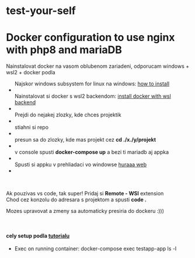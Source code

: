 # test-your-self

<h1>Docker configuration to use nginx with php8 and mariaDB</h1>

<p>Nainstalovat docker na vasom oblubenom zariadeni, odporucam windows + wsl2 + docker podla
<ul>
</li>Najskor windows subsystem for linux na windows: <a href="https://docs.microsoft.com/en-us/windows/wsl/install-win10">how to install</a><li>
</li>Nainstalovat si docker s wsl2 backendom: <a href="https://docs.docker.com/docker-for-windows/install/#system-requirements-for-wsl-2-backend">install docker with wsl backend</a><li>
</li>Prejdi do nejakej zlozky, kde chces projektik<li>
</li>stiahni si repo<li>
</li>presun sa do zlozky, kde mas projekt cez <b>cd ./x./y/projekt </b><li>
</li>v console spusti <b>docker-compose up</b> a bezi ti mariadb aj appka<li>
</li>Spusti si appku v prehliadaci vo windowse <a href="http://localhost:8000/">huraaa web</a><li>
</ul>
</p>

<br>
<p>Ak pouzivas vs code, tak super! Pridaj si <b> Remote - WSl</b> extension<br>
Chod cez konzolu do adresara s projektom a spusti <b>code .</b><br>

Mozes upravovat a zmeny sa automaticky presiria do dockeru :)))
</p>

<br>

<h4>cely setup podla <a href="https://www.digitalocean.com/community/tutorials/how-to-install-and-set-up-laravel-with-docker-compose-on-ubuntu-20-04">tutorialu</a></h4>
<p>
<ul>
<li>Exec on running container: docker-compose exec testapp-app ls -l</li>
</ul>
</p>

<!-- DO Only once after init to init laravel -->
<!-- composer create-project --prefer-dist laravel/laravel:^8.0 final -->
<!-- cd final -->
<!-- mv * ../ -->

